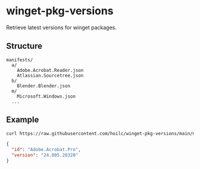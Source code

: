 # winget-pkg-versions

Retrieve latest versions for winget packages.

## Structure

```
manifests/
  a/
    Adobe.Acrobat.Reader.json
    Atlassian.Sourcetree.json
  b/
    Blender.Blender.json
  m/
    Microsoft.Windows.json
  ...
```

## Example

```bash
curl https://raw.githubusercontent.com/hoilc/winget-pkg-versions/main/manifests/a/Adobe.Acrobat.Pro.json
```

```json
{
  "id": "Adobe.Acrobat.Pro",
  "version": "24.005.20320"
}
